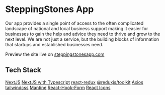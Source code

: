 # SteppingStones App

Our app provides a single point of access to the often complicated landscape of national and local business support making it easier for businesses to gain the help and advice they need to thrive and grow to the next level. We are not just a service, but the building blocks of information that startups and established businesses need.

Preview the site live on [steppingstonesapp.com](https://steppingstonesapp.com)

## Tech Stack

[NextJS](https://nextjs.org/)
[NextJS with Typescript](https://nextjs.org/docs/basic-features/typescript)
[react-redux](https://react-redux.js.org/)
[@reduxjs/toolkit](https://redux-toolkit.js.org/)
[Axios](https://axios-http.com/)
[tailwindcss](https://tailwindcss.com/)
[Mantine](https://mantine.dev/)
[React-Hook-Form](https://react-hook-form.com/)
[React Icons](https://react-icons.github.io/react-icons/)
